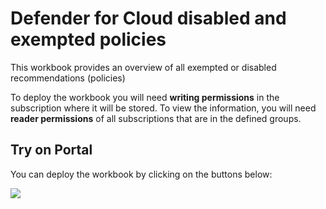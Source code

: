 # Defender for Cloud disabled and exempted policies
This workbook provides an overview of all exempted or disabled recommendations (policies)

To deploy the workbook you will need **writing permissions** in the subscription where it will be stored. To view the information, you will need **reader permissions** of all subscriptions that are in the defined groups.

## Try on Portal
You can deploy the workbook by clicking on the buttons below:

<a href="https://portal.azure.com/#create/Microsoft.Template/uri/https%3A%2F%2Fraw.githubusercontent.com/eriksnijder/azure-workbooks/refs/heads/main/workbooks/armTemplate.json" target="_blank"><img src="https://aka.ms/deploytoazurebutton"/></a>